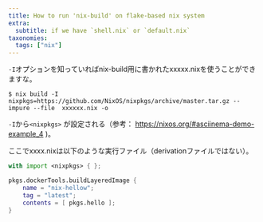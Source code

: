 ```yaml
---
title: How to run 'nix-build' on flake-based nix system
extra:
  subtitle: if we have `shell.nix` or `default.nix`
taxonomies:
  tags: ["nix"]
---
```

`-I`オプションを知っていればnix-build用に書かれたxxxxx.nixを使うことができますな。

```
$ nix build -I nixpkgs=https://github.com/NixOS/nixpkgs/archive/master.tar.gz --impure --file  xxxxxx.nix -o  
```

`-I`から`<nixpkgs>` が設定される（参考：  https://nixos.org/#asciinema-demo-example_4 )。

ここでxxxx.nixは以下のような実行ファイル（derivationファイルではない）。

```nix
with import <nixpkgs> { };

pkgs.dockerTools.buildLayeredImage {
	name = "nix-hellow";
	tag = "latest";
	contents = [ pkgs.hello ]; 
}
```
